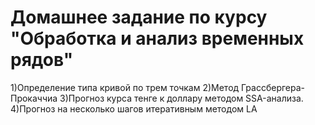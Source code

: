 # Домашнее задание по курсу "Обработка и анализ временных рядов"
1)Определение типа кривой по трем точкам 
2)Метод Грассбергера-Прокаччиа 
3)Прогноз курса тенге к доллару методом SSA-анализа.
4)Прогноз на несколько шагов итеративным методом LA
